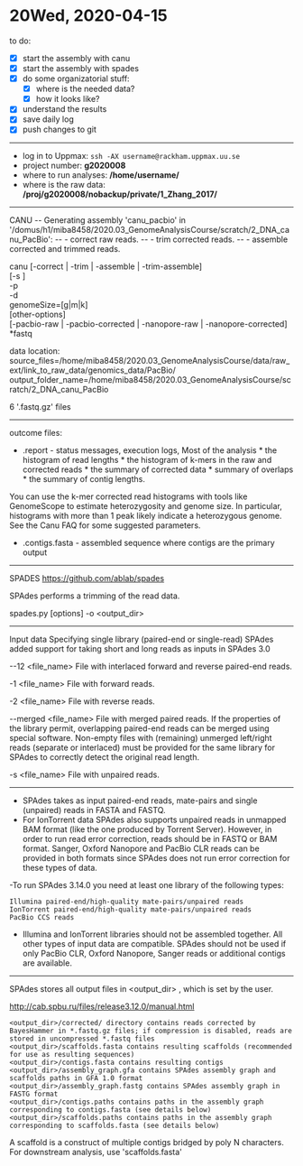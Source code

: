 # 20Wed, 2020-04-15

to do:  
- [x] start the assembly with canu
- [x] start the assembly with spades
- [x] do some organizatorial stuff:  
    - [x] where is the needed data?  
    - [x] how it looks like?  
- [x] understand the results
- [x] save daily log 
- [x] push changes to git  
***
- log in to Uppmax: ```ssh -AX username@rackham.uppmax.uu.se```  
- project number: **g2020008**  
- where to run analyses: **/home/username/**  
- where is the raw data: **/proj/g2020008/nobackup/private/1_Zhang_2017/**   
***
CANU
-- Generating assembly 'canu_pacbio' in '/domus/h1/miba8458/2020.03_GenomeAnalysisCourse/scratch/2_DNA_canu_PacBio':
--    - correct raw reads.
--    - trim corrected reads.
--    - assemble corrected and trimmed reads.

canu [-correct | -trim | -assemble | -trim-assemble] \
  [-s <assembly-specifications-file>] \
   -p <assembly-prefix> \
   -d <assembly-directory> \
   genomeSize=<number>[g|m|k] \
   [other-options] \
   [-pacbio-raw | -pacbio-corrected | -nanopore-raw | -nanopore-corrected] *fastq
    
data location:
source_files=/home/miba8458/2020.03_GenomeAnalysisCourse/data/raw_ext/link_to_raw_data/genomics_data/PacBio/
output_folder_name=/home/miba8458/2020.03_GenomeAnalysisCourse/scratch/2_DNA_canu_PacBio

6 '.fastq.gz' files 
***
outcome
files:
  * <prefix>.report - status messages, execution logs, Most of the analysis 
        * the histogram of read lengths
        * the histogram of k-mers in the raw and corrected reads
        * the summary of corrected data 
        * summary of overlaps
        * the summary of contig lengths.

You can use the k-mer corrected read histograms with tools like GenomeScope to estimate heterozygosity and genome size. In particular, histograms with more than 1 peak likely indicate a heterozygous genome. See the Canu FAQ for some suggested parameters.

* <prefix>.contigs.fasta - assembled sequence where contigs are the primary output

***

SPADES
https://github.com/ablab/spades
    
SPAdes performs a trimming of the read data.

spades.py [options] -o <output_dir>
***********
Input data
Specifying single library (paired-end or single-read)
SPAdes added support for taking short and long reads as inputs in SPAdes 3.0
    
--12 <file_name>     File with interlaced forward and reverse paired-end reads.

-1 <file_name>     File with forward reads.

-2 <file_name>     File with reverse reads.

--merged <file_name>     File with merged paired reads. If the properties of the library permit, overlapping paired-end reads can be merged using special software. Non-empty files with (remaining) unmerged left/right reads (separate or interlaced) must be provided for the same library for SPAdes to correctly detect the original read length.

-s <file_name>     File with unpaired reads.    
*********
- SPAdes takes as input paired-end reads, mate-pairs and single (unpaired) reads in FASTA and FASTQ. 
- For IonTorrent data SPAdes also supports unpaired reads in unmapped BAM format (like the one produced by Torrent Server). However, in order to run read error correction, reads should be in FASTQ or BAM format. Sanger, Oxford Nanopore and PacBio CLR reads can be provided in both formats since SPAdes does not run error correction for these types of data.

-To run SPAdes 3.14.0 you need at least one library of the following types:

    Illumina paired-end/high-quality mate-pairs/unpaired reads
    IonTorrent paired-end/high-quality mate-pairs/unpaired reads
    PacBio CCS reads

- Illumina and IonTorrent libraries should not be assembled together. All other types of input data are compatible. SPAdes should not be used if only PacBio CLR, Oxford Nanopore, Sanger reads or additional contigs are available.

********************
SPAdes stores all output files in <output_dir> , which is set by the user.

http://cab.spbu.ru/files/release3.12.0/manual.html 

    <output_dir>/corrected/ directory contains reads corrected by BayesHammer in *.fastq.gz files; if compression is disabled, reads are stored in uncompressed *.fastq files
    <output_dir>/scaffolds.fasta contains resulting scaffolds (recommended for use as resulting sequences)
    <output_dir>/contigs.fasta contains resulting contigs
    <output_dir>/assembly_graph.gfa contains SPAdes assembly graph and scaffolds paths in GFA 1.0 format
    <output_dir>/assembly_graph.fastg contains SPAdes assembly graph in FASTG format
    <output_dir>/contigs.paths contains paths in the assembly graph corresponding to contigs.fasta (see details below)
    <output_dir>/scaffolds.paths contains paths in the assembly graph corresponding to scaffolds.fasta (see details below)


A scaffold is a construct of multiple contigs bridged by poly N characters. For downstream analysis, use 'scaffolds.fasta'
        